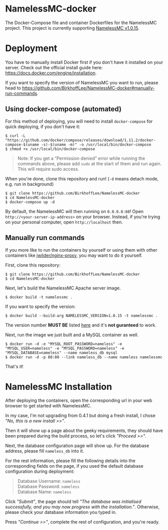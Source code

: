 # NamelessMC-docker
The Docker-Compose file and container Dockerfiles for the NamelessMC project. This project is currently supporting [NamelessMC v1.0.15](https://github.com/NamelessMC/Nameless/tree/v1.0.15).

# Deployment
You have to manually install Docker first if you don't have it installed on your server. Check out the official install guide here: https://docs.docker.com/engine/installation.

If you want to specify the version of NamelessMC you want to run, please head to https://github.com/BirkhoffLee/NamelessMC-docker#manually-run-commands.

## Using docker-compose (automated)
For this method of deploying, you will need to install `docker-compose` for quick deploying, if you don't have it:
```
$ curl -L "https://github.com/docker/compose/releases/download/1.11.2/docker-compose-$(uname -s)-$(uname -m)" -o /usr/local/bin/docker-compose
$ chmod +x /usr/local/bin/docker-compose
```

> Note: If you get a “Permission denied” error while running the commands above, please add `sudo` at the start of them and run again. This will require sudo access.

When you're done, clone this repository and run! (`-d` means detach mode, e.g. run in background)
```
$ git clone https://github.com/BirkhoffLee/NamelessMC-docker
$ cd NamelessMC-docker
$ docker-compose up -d
```

By default, the NamelessMC will then running on `0.0.0.0:80`! Open `http://<your-server-ip-address>` on your browser. Instead, if you're trying on your personal computer, open `http://localhost` then.

## Manually run commands
If you more like to run the containers by yourself or using them with other containers like [jwilder/nginx-proxy](https://github.com/jwilder/nginx-proxy), you may want to do it yourself.

First, clone this repository:

```
$ git clone https://github.com/BirkhoffLee/NamelessMC-docker
$ cd NamelessMC-docker
```

Next, let's build the NamelessMC Apache server image.

```
$ docker build -t namelessmc .
```

If you want to specify the version:

```
$ docker build --build-arg NAMELESSMC_VERSION=1.0.15 -t namelessmc .
```

The version number **MUST BE** listed [here](https://github.com/NamelessMC/Nameless/releases) and it's **not guranteed** to work.

Next, run the image we just built and a MySQL container as well.

```
$ docker run -d -e "MYSQL_ROOT_PASSWORD=nameless" -e "MYSQL_USER=nameless" -e "MYSQL_PASSWORD=nameless" -e "MYSQL_DATABASE=nameless" --name nameless_db mysql
$ docker run -d -p 80:80 --link nameless_db --name nameless namelessmc
```

That's it!

# NamelessMC Installation
After deploying the containers, open the corresponding url in your web browser to get started with NamelessMC.

In my case, I'm not upgrading from 0.4.1 but doing a fresh install, I chose *"No, this is a new install >>"*.

Then it will show up a page about the geeky requirements, they should have been prepared during the build process, so let's click *"Proceed >>"*.

Next, the database configuration page will show up. For the database address, please fill `nameless_db` into it.

For the rest information, please fill the following details into the corresponding fields on the page, if you used the default database configuration during deployment:

> Database Username: `nameless`  
  Database Password: `nameless`  
  Database Name: `nameless`

Click *"Submit"*, the page should tell *"The database was initialised successfully, and you may now progress with the installation."*. Otherwise, please check your database information you typed in.

Press *"Continue >>"*, complete the rest of configuration, and you're ready.
